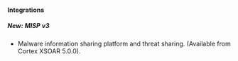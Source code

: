 
#### Integrations
##### New: MISP v3
- Malware information sharing platform and threat sharing. (Available from Cortex XSOAR 5.0.0).
